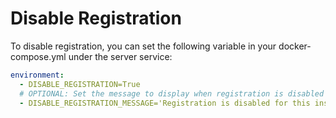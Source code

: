# Disable Registration

To disable registration, you can set the following variable in your docker-compose.yml under the server service:

```yaml
environment:
  - DISABLE_REGISTRATION=True
  # OPTIONAL: Set the message to display when registration is disabled
  - DISABLE_REGISTRATION_MESSAGE='Registration is disabled for this instance of AdventureLog.'
```
